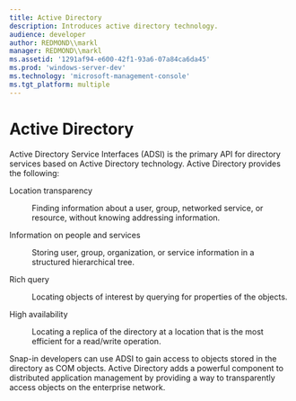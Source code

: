 ```yaml
---
title: Active Directory
description: Introduces active directory technology.
audience: developer
author: REDMOND\\markl
manager: REDMOND\\markl
ms.assetid: '1291af94-e600-42f1-93a6-07a84ca6da45'
ms.prod: 'windows-server-dev'
ms.technology: 'microsoft-management-console'
ms.tgt_platform: multiple
---
```


# Active Directory

Active Directory Service Interfaces (ADSI) is the primary API for directory services based on Active Directory technology. Active Directory provides the following:

<dl> <dt>

<span id="Location_transparency"></span><span id="location_transparency"></span><span id="LOCATION_TRANSPARENCY"></span>Location transparency
</dt> <dd>

Finding information about a user, group, networked service, or resource, without knowing addressing information.

</dd> <dt>

<span id="Information_on_people_and_services"></span><span id="information_on_people_and_services"></span><span id="INFORMATION_ON_PEOPLE_AND_SERVICES"></span>Information on people and services
</dt> <dd>

Storing user, group, organization, or service information in a structured hierarchical tree.

</dd> <dt>

<span id="Rich_query"></span><span id="rich_query"></span><span id="RICH_QUERY"></span>Rich query
</dt> <dd>

Locating objects of interest by querying for properties of the objects.

</dd> <dt>

<span id="High_availability"></span><span id="high_availability"></span><span id="HIGH_AVAILABILITY"></span>High availability
</dt> <dd>

Locating a replica of the directory at a location that is the most efficient for a read/write operation.

</dd> </dl>

Snap-in developers can use ADSI to gain access to objects stored in the directory as COM objects. Active Directory adds a powerful component to distributed application management by providing a way to transparently access objects on the enterprise network.

 

 




